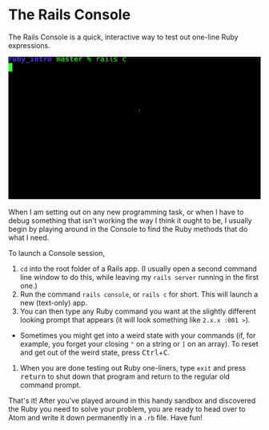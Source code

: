 # The Rails Console

The Rails Console is a quick, interactive way to test out one-line Ruby expressions.

![](/assets/rails_console.gif)

When I am setting out on any new programming task, or when I have to debug something that isn't working the way I think it ought to be, I usually begin by playing around in the Console to find the Ruby methods that do what I need.

To launch a Console session,

 1. `cd` into the root folder of a Rails app. (I usually open a second command line window to do this, while leaving my `rails server` running in the first one.)
 1. Run the command `rails console`, or `rails c` for short. This will launch a new (text-only) app.
 1. You can then type any Ruby command you want at the slightly different looking prompt that appears (it will look something like `2.x.x :001 >`).
  - Sometimes you might get into a weird state with your commands (if, for example, you forget your closing `"` on a string or `]` on an array). To reset and get out of the weird state, press <kbd>Ctrl</kbd>+<kbd>C</kbd>.
 1. When you are done testing out Ruby one-liners, type `exit` and press <kbd>return</kbd> to shut down that program and return to the regular old command prompt.
 
That's it! After you've played around in this handy sandbox and discovered the Ruby you need to solve your problem, you are ready to head over to Atom and write it down permanently in a `.rb` file. Have fun!


